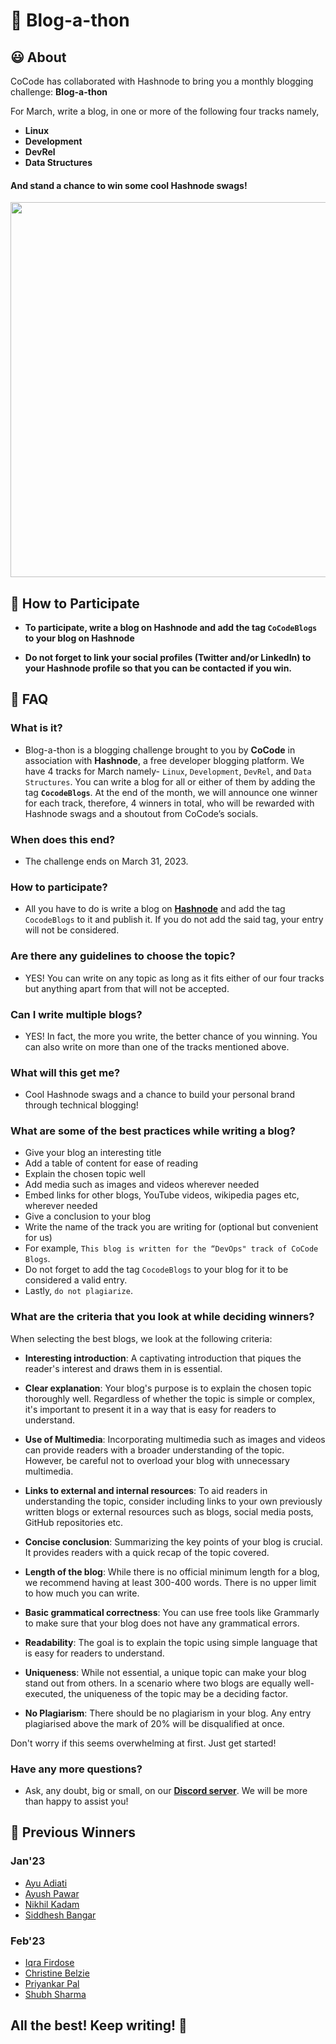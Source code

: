 
# 📝 Blog-a-thon

## 😃 About
CoCode has collaborated with Hashnode to bring you a monthly blogging challenge: **Blog-a-thon**

For March, write a blog, in one or more of the following four tracks namely, 

- **Linux**
- **Development**
- **DevRel**
- **Data Structures**

#### And stand a chance to win some cool Hashnode swags!

<div align="center">
<img src="https://user-images.githubusercontent.com/110938199/222244576-dfc98b04-bcd9-4ecc-a79b-405e4bb2a9e9.png" width=600 height=600 />
</div>

## 🤔 How to Participate
- **To participate, write a blog on Hashnode and add the tag `CoCodeBlogs` to your blog on Hashnode**

- **Do not forget to link your social profiles (Twitter and/or LinkedIn) to your Hashnode profile so that you can be contacted if you win.**

## 🙋 FAQ

### What is it?

- Blog-a-thon is a blogging challenge brought to you by **CoCode** in association with **Hashnode**, a free developer blogging platform. We have 4 tracks for March namely- `Linux`, `Development`, `DevRel`, and `Data Structures`. You can write a blog for all or either of them by adding the tag  **`CocodeBlogs`**. At the end of the month, we will announce one winner for each track, therefore, 4 winners in total, who will be rewarded with Hashnode swags and a shoutout from CoCode’s socials.

### When does this end?

- The challenge ends on March 31, 2023.

### How to participate?

- All you have to do is write a blog on [**Hashnode**](https://hashnode.com/) and add the tag `CocodeBlogs` to it and publish it. If you do not add the said tag, your entry will not be considered.

### Are there any guidelines to choose the topic?

- YES! You can write on any topic as long as it fits either of our four tracks but anything apart from that will not be accepted.

### Can I write multiple blogs?

- YES! In fact, the more you write, the better chance of you winning. You can also write on more than one of the tracks mentioned above.

### What will this get me?

- Cool Hashnode swags and a chance to build your personal brand through technical blogging!

### What are some of the best practices while writing a blog?

- Give your blog an interesting title
- Add a table of content for ease of reading
- Explain the chosen topic well
- Add media such as images and videos wherever needed
- Embed links for other blogs, YouTube videos, wikipedia pages etc, wherever needed
- Give a conclusion to your blog
- Write the name of the track you are writing for (optional but convenient for us)
- For example, `This blog is written for the “DevOps" track of CoCode Blogs`.
- Do not forget to add the tag `CocodeBlogs` to your blog for it to be considered a valid entry.
- Lastly, `do not plagiarize`.

### What are the criteria that you look at while deciding winners?

When selecting the best blogs, we look at the following criteria:
- **Interesting introduction**: A captivating introduction that piques the reader's interest and draws them in is essential.

- **Clear explanation**: Your blog's purpose is to explain the chosen topic thoroughly well. Regardless of whether the topic is simple or complex, it's important to present it in a way that is easy for readers to understand.

- **Use of Multimedia**: Incorporating multimedia such as images and videos can provide readers with a broader understanding of the topic. However, be careful not to overload your blog with unnecessary multimedia.

- **Links to external and internal resources**: To aid readers in understanding the topic, consider including links to your own previously written blogs or external resources such as blogs, social media posts, GitHub repositories etc.

- **Concise conclusion**: Summarizing the key points of your blog is crucial. It provides readers with a quick recap of the topic covered.

- **Length of the blog**: While there is no official minimum length for a blog, we recommend having at least 300-400 words. There is no upper limit to how much you can write.

- **Basic grammatical correctness**: You can use free tools like Grammarly to make sure that your blog does not have any grammatical errors.

- **Readability**: The goal is to explain the topic using simple language that is easy for readers to understand.

- **Uniqueness**: While not essential, a unique topic can make your blog stand out from others. In a scenario where two blogs are equally well-executed, the uniqueness of the topic may be a deciding factor.

- **No Plagiarism**: There should be no plagiarism in your blog. Any entry plagiarised above the mark of 20% will be disqualified at once. 

Don't worry if this seems overwhelming at first. Just get started! 

### Have any more questions?

- Ask, any doubt, big or small, on our [**Discord server**](https://discord.gg/WP8BQvrzzc). We will be more than happy to assist you!

## 🏅 Previous Winners

### Jan'23
- [Ayu Adiati](https://adiati.com/)
- [Ayush Pawar](https://cswithiyush.hashnode.dev/)
- [Nikhil Kadam](https://nickk2305.hashnode.dev/)
- [Siddhesh Bangar](https://sidddhesh.hashnode.dev/)

### Feb'23
- [Iqra Firdose](https://iqra-firdose.hashnode.dev/)
- [Christine Belzie](https://chrissycodes.hashnode.dev/)
- [Priyankar Pal](https://itspp.hashnode.dev/)
- [Shubh Sharma](https://shubhsharma19.hashnode.dev/)

## All the best! Keep writing! 🎉
